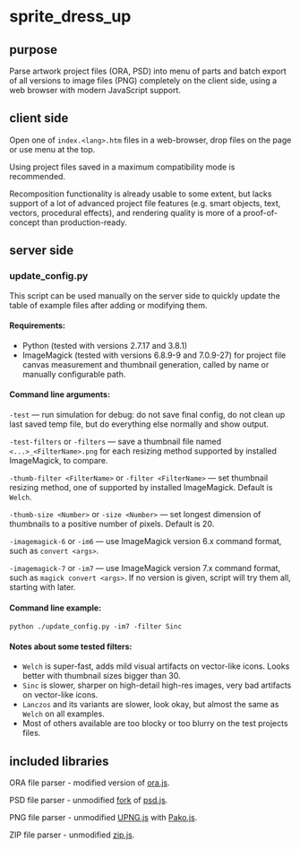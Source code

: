 ﻿
# sprite_dress_up



## purpose

Parse artwork project files (ORA, PSD) into menu of parts and batch export of all versions to image files (PNG) completely on the client side, using a web browser with modern JavaScript support.



## client side

Open one of `index.<lang>.htm` files in a web-browser, drop files on the page or use menu at the top.

Using project files saved in a maximum compatibility mode is recommended.

Recomposition functionality is already usable to some extent, but lacks support of a lot of advanced project file features (e.g. smart objects, text, vectors, procedural effects), and rendering quality is more of a proof-of-concept than production-ready.



## server side

### update_config.py

This script can be used manually on the server side to quickly update the table of example files after adding or modifying them.



#### Requirements:

* Python (tested with versions 2.7.17 and 3.8.1)
* ImageMagick (tested with versions 6.8.9-9 and 7.0.9-27) for project file canvas measurement and thumbnail generation, called by name or manually configurable path.



#### Command line arguments:

`-test`
— run simulation for debug: do not save final config, do not clean up last saved temp file, but do everything else normally and show output.

`-test-filters` or
`-filters`
— save a thumbnail file named `<...>_<FilterName>.png` for each resizing method supported by installed ImageMagick, to compare.

`-thumb-filter <FilterName>` or
`-filter <FilterName>`
— set thumbnail resizing method, one of supported by installed ImageMagick. Default is `Welch`.

`-thumb-size <Number>` or
`-size <Number>`
— set longest dimension of thumbnails to a positive number of pixels. Default is 20.

`-imagemagick-6` or
`-im6`
— use ImageMagick version 6.x command format, such as `convert <args>`.

`-imagemagick-7` or
`-im7`
— use ImageMagick version 7.x command format, such as `magick convert <args>`. If no version is given, script will try them all, starting with later.



#### Command line example:
```
python ./update_config.py -im7 -filter Sinc
```



#### Notes about some tested filters:

* `Welch` is super-fast, adds mild visual artifacts on vector-like icons. Looks better with thumbnail sizes bigger than 30.
* `Sinc` is slower, sharper on high-detail high-res images, very bad artifacts on vector-like icons.
* `Lanczos` and its variants are slower, look okay, but almost the same as `Welch` on all examples.
* Most of others available are too blocky or too blurry on the test projects files.



## included libraries

ORA file parser - modified version of [ora.js](https://github.com/zsgalusz/ora.js).

PSD file parser - unmodified [fork](https://github.com/imcuttle/psd.js) of [psd.js](https://github.com/meltingice/psd.js).

PNG file parser - unmodified [UPNG.js](https://github.com/photopea/UPNG.js) with [Pako.js](https://github.com/nodeca/pako).

ZIP file parser - unmodified [zip.js](https://github.com/gildas-lormeau/zip.js).
